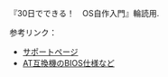 『30日でできる！　OS自作入門』輪読用.

参考リンク：

- [サポートページ](https://book.mynavi.jp/supportsite/detail/4839919844.html)
- [AT互換機のBIOS仕様など](http://oswiki.osask.jp/?hardwares)
